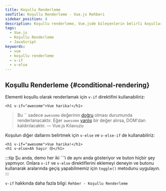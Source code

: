 ```yaml
---
title: Koşullu Renderleme
seoTitle: Koşullu Renderleme - Vue.js Rehberi
sidebar_position: 4
description: Koşullu renderleme, Vue.jsde bileşenlerin belirli koşullar altında nasıl görüntüleneceğini kontrol etmeyi sağlar. Bu bölümde, v-if, v-else ve v-else-if direktiflerinin kullanımı açıklanır.
tags: 
  - Vue.js
  - Koşullu Renderleme
  - JavaScript
keywords: 
  - vue
  - koşullu renderleme
  - v-if
  - v-else
---
```

## Koşullu Renderleme {#conditional-rendering}

Elementi koşullu olarak renderlamak için `v-if` direktifini kullanabiliriz:

```vue-html
<h1 v-if="awesome">Vue harika!</h1>
```

> Bu `` sadece `awesome` değerinin [doğru](https://developer.mozilla.org/en-US/docs/Glossary/Truthy) olması durumunda renderlanacaktır. Eğer `awesome` [yanlış](https://developer.mozilla.org/en-US/docs/Glossary/Falsy) bir değer alırsa, DOM'dan kaldırılacaktır. — Vue.js Kılavuzu

Koşulun diğer dallarını belirtmek için `v-else` ve `v-else-if` de kullanabiliriz:

```vue-html
<h1 v-if="awesome">Vue harika!</h1>
<h1 v-else>Ah hayır 😢</h1>
```

:::tip
Şu anda, demo her iki ``'i de aynı anda gösteriyor ve buton hiçbir şey yapmıyor. Onlara `v-if` ve `v-else` direktiflerini eklemeyi deneyin ve butonu kullanarak aralarında geçiş yapabilmemiz için `toggle()` metodunu uygulayın.
:::

`v-if` hakkında daha fazla bilgi: `Rehber - Koşullu Renderleme`